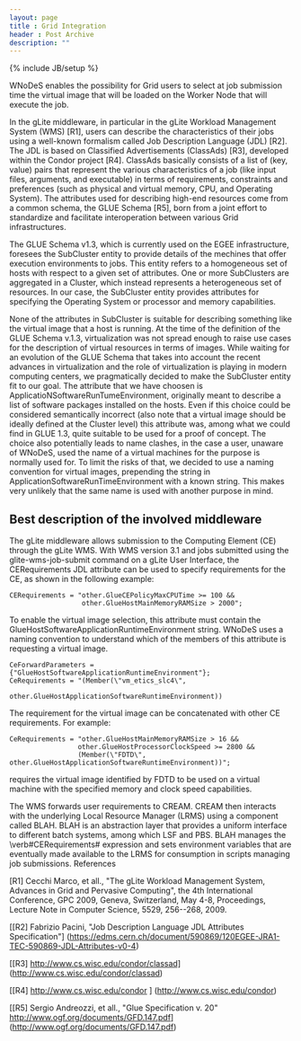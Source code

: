 ```yaml
---
layout: page
title : Grid Integration       
header : Post Archive
description: ""
---
```

{% include JB/setup %}

WNoDeS enables the possibility for Grid users to select at job submission time the virtual image that will be loaded on the Worker Node that will execute the job.

In the gLite middleware, in particular in the gLite Workload Management System (WMS) [R1], users can describe the characteristics of their jobs using a well-known formalism called Job Description Language (JDL) [R2]. The JDL is based on Classified Advertisements (ClassAds) [R3], developed within the Condor project [R4]. ClassAds basically consists of a list of (key, value) pairs that represent the various characteristics of a job (like input files, arguments, and executable) in terms of requirements, constraints and preferences  (such as physical and virtual memory, CPU, and Operating System). The attributes used for describing high-end resources come from a common schema, the GLUE Schema [R5], born from a joint effort to standardize and facilitate interoperation between various Grid infrastructures.

The GLUE Schema v1.3, which is currently used on the EGEE infrastructure, foresees the SubCluster entity to provide details of the mechines that offer execution environments to jobs. This entity refers to a homogeneous set of hosts with respect to a given set of attributes. One or more SubClusters are aggregated in a Cluster, which instead represents a heterogeneous set of resources. In our case, the SubCluster entity provides attributes for specifying the Operating System or processor and memory capabilities.

None of the attributes in SubCluster is suitable for describing something like the virtual image that a host is running. At the time of the definition of the GLUE Schema v.1.3, virtualization was not spread enough to raise use cases for the description of virtual resources in terms of images. While waiting for an evolution of the GLUE Schema that takes into account the recent advances in virtualization and the role of virtualization is playing in modern computing centers, we pragmatically decided to make the SubCluster entity fit to our goal. The attribute that we have choosen is ApplicatioNSoftwareRunTumeEnvironment, originally meant to describe a list of software packages installed on the hosts. Even if this choice could be considered semantically incorrect (also note that a virtual image should be ideally defined at the Cluster level) this attribute was, among what we could find in GLUE 1.3, quite suitable to be used for a proof of concept. The choice also potentially leads to name clashes, in the case a user, unaware of WNoDeS, used the name of a virtual machines for the purpose is normally used for. To limit the risks of that, we decided to use a naming convention for virtual images, prepending the string in ApplicationSoftwareRunTimeEnvironment with a known string. This makes very unlikely that the same name is used with another purpose in mind.

## Best description of the involved middleware

The gLite middleware allows submission to the Computing Element (CE) through the gLite WMS. With WMS version 3.1 and jobs submitted using the glite-wms-job-submit command on a gLite User Interface, the CERequirements JDL attribute can be used to specify requirements for the CE, as shown in the following example:

    CERequirements = "other.GlueCEPolicyMaxCPUTime >= 100 &&
                      other.GlueHostMainMemoryRAMSize > 2000";

To enable the virtual image selection, this attribute must contain the
GlueHostSoftwareApplicationRuntimeEnvironment string. WNoDeS uses a naming convention to understand which of the members of this attribute is requesting a virtual image.

    CeForwardParameters =  {"GlueHostSoftwareApplicationRuntimeEnvironment"};
    CeRequirements = "(Member(\"vm_etics_slc4\",
                              other.GlueHostApplicationSoftwareRuntimeEnvironment))

The requirement for the virtual image can be concatenated with other CE requirements. For example:

    CeRequirements = "other.GlueHostMainMemoryRAMSize > 16 &&
                     other.GlueHostProcessorClockSpeed >= 2800 &&
                     (Member(\"FDTD\", other.GlueHostApplicationSoftwareRuntimeEnvironment))";

requires the virtual image identified by FDTD to be used on a virtual machine with the specified memory and clock speed capabilities.

The WMS forwards user requirements to CREAM. CREAM then interacts with the underlying Local Resource Manager (LRMS) using a component called BLAH. BLAH is an abstraction layer that provides a uniform interface to different batch systems, among which LSF and PBS. BLAH manages the \verb#CERequirements# expression and sets environment variables that are eventually made available to the LRMS for consumption in scripts managing job submissions.
References

[R1] Cecchi Marco, et all., "The gLite Workload Management System, Advances in Grid and Pervasive Computing", the 4th International Conference, GPC 2009, Geneva, Switzerland, May 4-8, Proceedings, Lecture Note in Computer Science, 5529, 256--268, 2009.

[\[R2\] Fabrizio Pacini, "Job Description Language JDL Attributes Specification"] (https://edms.cern.ch/document/590869/120EGEE-JRA1-TEC-590869-JDL-Attributes-v0-4)

[\[R3\] http://www.cs.wisc.edu/condor/classad] (http://www.cs.wisc.edu/condor/classad)

[\[R4\] http://www.cs.wisc.edu/condor ] (http://www.cs.wisc.edu/condor)

[\[R5\] Sergio Andreozzi, et all., "Glue Specification v. 20" http://www.ogf.org/documents/GFD.147.pdf] (http://www.ogf.org/documents/GFD.147.pdf)
